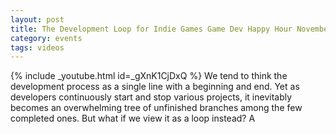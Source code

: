 ```yaml
---
layout: post
title: The Development Loop for Indie Games Game Dev Happy Hour November 2023 Monthly
category: events
tags: videos
---
```


{% include _youtube.html id=_gXnK1CjDxQ %}
We tend to think the development process as a single line with a beginning and end. Yet as developers continuously start and stop various projects, it inevitably becomes an overwhelming tree of unfinished branches among the few completed ones. But what if we view it as a loop instead? A
